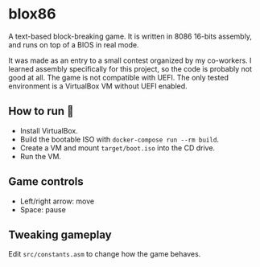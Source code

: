 # blox86

A text-based block-breaking game. It is written in 8086 16-bits assembly, and runs on top of a BIOS in real mode.

It was made as an entry to a small contest organized by my co-workers. I learned assembly specifically for this project, so the code is probably not good at all. The game is not compatible with UEFI. The only tested environment is a VirtualBox VM without UEFI enabled.

## How to run 🚀

- Install VirtualBox.
- Build the bootable ISO with `docker-compose run --rm build`.
- Create a VM and mount `target/boot.iso` into the CD drive.
- Run the VM.

## Game controls

- Left/right arrow: move
- Space: pause

## Tweaking gameplay

Edit `src/constants.asm` to change how the game behaves.
